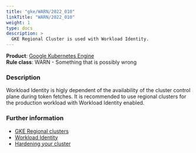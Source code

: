 ```yaml
---
title: "gke/WARN/2022_010"
linkTitle: "WARN/2022_010"
weight: 1
type: docs
description: >
  GKE Regional Cluster is used with Workload Identity.
---
```


**Product**: [Google Kubernetes Engine](https://cloud.google.com/kubernetes-engine)\
**Rule class**: WARN - Something that is possibly wrong

### Description

Workload Identity is higly dependent of the availability of the cluster control
plane during token fetches. It is recommended to use regional clusters for the
production workload with Workload Identity enabled.

### Further information

- [GKE Regional clusters](https://cloud.google.com/kubernetes-engine/docs/concepts/regional-clusters)
- [Workload Identity](https://cloud.google.com/kubernetes-engine/docs/how-to/workload-identity)
- [Hardening your cluster](https://cloud.google.com/kubernetes-engine/docs/how-to/hardening-your-cluster#workload_identity)

